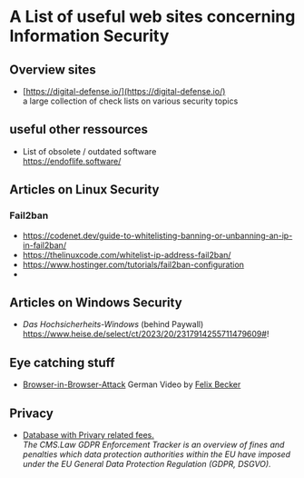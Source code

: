 # A List of useful web sites concerning Information Security

## Overview sites

* [https://digital-defense.io/](https://digital-defense.io/)<br>a large collection of check lists on various security topics

## useful other ressources
- List of obsolete / outdated software<br>
  https://endoflife.software/

## Articles on Linux Security
### Fail2ban
- https://codenet.dev/guide-to-whitelisting-banning-or-unbanning-an-ip-in-fail2ban/
- https://thelinuxcode.com/whitelist-ip-address-fail2ban/
- https://www.hostinger.com/tutorials/fail2ban-configuration
- 
## Articles on Windows Security
- *Das Hochsicherheits-Windows* (behind Paywall)<br>https://www.heise.de/select/ct/2023/20/2317914255711479609#!

## Eye catching stuff
- [Browser-in-Browser-Attack](https://becker.koeln/videos/2024-10-19-brower-in-browser-attacks/) German Video by [Felix Becker](https://www.linkedin.com/in/dev-felix-becker/)


## Privacy
- [Database with Privary related fees.](https://www.enforcementtracker.com/)<br>*The CMS.Law GDPR Enforcement Tracker is an overview of fines and penalties which data protection authorities within the EU have imposed under the EU General Data Protection Regulation (GDPR, DSGVO).*
